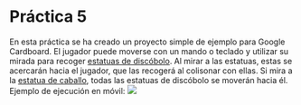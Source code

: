 # Práctica 5

En esta práctica se ha creado un proyecto simple de ejemplo para Google Cardboard. El jugador puede moverse con un mando o teclado y utilizar su mirada para recoger [estatuas de discóbolo](https://assetstore.unity.com/packages/3d/props/discobolus-statue-107544). Al mirar a las estatuas, estas se acercarán hacia el jugador, que las recogerá al colisonar con ellas. Si mira a la [estatua de caballo](https://assetstore.unity.com/packages/3d/environments/fantasy/horse-statue-52025), todas las estatuas de discóbolo se moverán hacia él.
Ejemplo de ejecución en móvil:
![](carboard_execution.gif)
